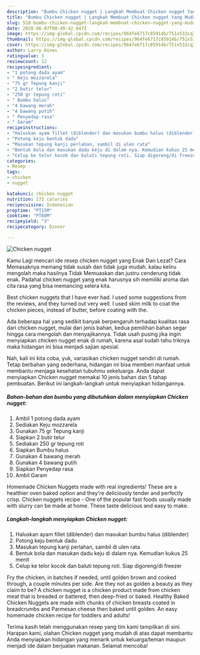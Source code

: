 ```yaml
---
description: "Bumbu Chicken nugget | Langkah Membuat Chicken nugget Yang Mudah Dan Praktis"
title: "Bumbu Chicken nugget | Langkah Membuat Chicken nugget Yang Mudah Dan Praktis"
slug: 518-bumbu-chicken-nugget-langkah-membuat-chicken-nugget-yang-mudah-dan-praktis
date: 2020-06-07T00:49:42.047Z
image: https://img-global.cpcdn.com/recipes/964fe6717c85914b/751x532cq70/chicken-nugget-foto-resep-utama.jpg
thumbnail: https://img-global.cpcdn.com/recipes/964fe6717c85914b/751x532cq70/chicken-nugget-foto-resep-utama.jpg
cover: https://img-global.cpcdn.com/recipes/964fe6717c85914b/751x532cq70/chicken-nugget-foto-resep-utama.jpg
author: Larry Hines
ratingvalue: 3
reviewcount: 12
recipeingredient:
- "1 potong dada ayam"
- " Keju mozzarela"
- "75 gr Tepung kanji"
- "2 butir telur"
- "250 gr tepung roti"
- " Bumbu halus"
- "4 bawang merah"
- "4 bawang putih"
- " Penyedap rasa"
- " Garam"
recipeinstructions:
- "Haluskan ayam fillet (diblender) dan masukan bumbu halus (diblender)"
- "Potong keju bentuk dadu"
- "Masukan tepung kanji perlahan, sambil di ulen rata"
- "Bentuk bola dan masukan dadu keju di dalam nya. Kemudian kukus 25 menit"
- "Celup ke telor kocok dan baluti tepung roti. Siap digoreng/di freezer"
categories:
- Resep
tags:
- chicken
- nugget

katakunci: chicken nugget 
nutrition: 173 calories
recipecuisine: Indonesian
preptime: "PT15M"
cooktime: "PT60M"
recipeyield: "3"
recipecategory: Dinner

---
```



![Chicken nugget](https://img-global.cpcdn.com/recipes/964fe6717c85914b/751x532cq70/chicken-nugget-foto-resep-utama.jpg)

Kamu Lagi mencari ide resep chicken nugget yang Enak Dan Lezat? Cara Memasaknya memang tidak susah dan tidak juga mudah. kalau keliru mengolah maka hasilnya Tidak Memuaskan dan justru cenderung tidak enak. Padahal chicken nugget yang enak harusnya sih memiliki aroma dan cita rasa yang bisa memancing selera kita.

Best chicken nuggets that I have ever had. I used some suggestions from the reviews, and they turned out very well. I used skim milk to coat the chicken pieces, instead of butter, before coating with the.

Ada beberapa hal yang sedikit banyak berpengaruh terhadap kualitas rasa dari chicken nugget, mulai dari jenis bahan, kedua pemilihan bahan segar hingga cara mengolah dan menyajikannya. Tidak usah pusing jika ingin menyiapkan chicken nugget enak di rumah, karena asal sudah tahu triknya maka hidangan ini bisa menjadi sajian spesial.


Nah, kali ini kita coba, yuk, variasikan chicken nugget sendiri di rumah. Tetap berbahan yang sederhana, hidangan ini bisa memberi manfaat untuk membantu menjaga kesehatan tubuhmu sekeluarga. Anda dapat menyiapkan Chicken nugget memakai 10 jenis bahan dan 5 tahap pembuatan. Berikut ini langkah-langkah untuk menyiapkan hidangannya.

<!--inarticleads1-->

##### Bahan-bahan dan bumbu yang dibutuhkan dalam menyiapkan Chicken nugget:

1. Ambil 1 potong dada ayam
1. Sediakan  Keju mozzarela
1. Gunakan 75 gr Tepung kanji
1. Siapkan 2 butir telur
1. Sediakan 250 gr tepung roti
1. Siapkan  Bumbu halus
1. Gunakan 4 bawang merah
1. Gunakan 4 bawang putih
1. Siapkan  Penyedap rasa
1. Ambil  Garam


Homemade Chicken Nuggets made with real ingredients! These are a healthier oven baked option and they&#39;re deliciously tender and perfectly crisp. Chicken nuggets recipe - One of the popular fast foods usually made with slurry can be made at home. These taste delicious and easy to make. 

<!--inarticleads2-->

##### Langkah-langkah menyiapkan Chicken nugget:

1. Haluskan ayam fillet (diblender) dan masukan bumbu halus (diblender)
1. Potong keju bentuk dadu
1. Masukan tepung kanji perlahan, sambil di ulen rata
1. Bentuk bola dan masukan dadu keju di dalam nya. Kemudian kukus 25 menit
1. Celup ke telor kocok dan baluti tepung roti. Siap digoreng/di freezer


Fry the chicken, in batches if needed, until golden brown and cooked through, a couple minutes per side. Are they not as golden a beauty as they claim to be? A chicken nugget is a chicken product made from chicken meat that is breaded or battered, then deep-fried or baked. Healthy Baked Chicken Nuggets are made with chunks of chicken breasts coated in breadcrumbs and Parmesan cheese then baked until golden. An easy homemade chicken recipe for toddlers and adults! 

Terima kasih telah menggunakan resep yang tim kami tampilkan di sini. Harapan kami, olahan Chicken nugget yang mudah di atas dapat membantu Anda menyiapkan hidangan yang menarik untuk keluarga/teman maupun menjadi ide dalam berjualan makanan. Selamat mencoba!
